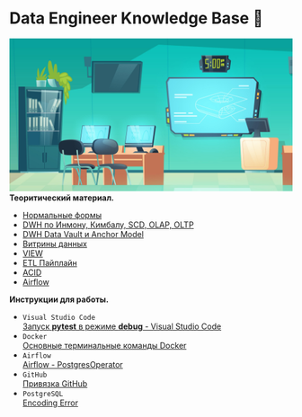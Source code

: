 # Data Engineer Knowledge Base 💾
![avatar](/image/avatar.png)
**Теоритический материал.**
 - [Нормальные формы](/DWH/NF.md)
 - [DWH по Инмону, Кимбалу, SCD, OLAP, OLTP](/DWH/dwh_theory.md)
 - [DWH Data Vault и Anchor Model](/DWH/dwh_data_vault_anchor_modeling.md)
 - [Витрины данных](/Datamart/data_mart.md)
 - [VIEW](/Datamart/view.md)
 - [ETL Пайплайн](/ETL/etl.md)
 - [ACID](/ACID/ACID.md)
 - [Airflow](/airflow_theory/airflow.md)

**Инструкции для работы.** 
- `Visual Studio Code`  
[Запуск **pytest** в режиме **debug** - Visual Studio Code](/VScode/debug_pytest.md)
- `Docker`  
[Основные терминальные команды Docker](/docker/commands.md)
- `Airflow`  
[Airflow - PostgresOperator](/airflow/postgres_operator.md)
- `GitHub`  
[Привязка GitHub](/GitHub/ssh-keygen.md)
- `PostgreSQL`  
[Encoding Error](/Postgres/encoding_error.md)
